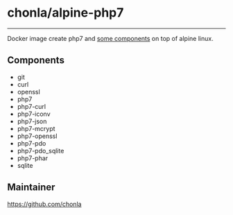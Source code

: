 # chonla/alpine-php7
-----

Docker image create php7 and [some components](#components) on top of alpine linux.

## Components

* git
* curl
* openssl
* php7
* php7-curl
* php7-iconv
* php7-json
* php7-mcrypt
* php7-openssl
* php7-pdo
* php7-pdo_sqlite
* php7-phar
* sqlite

## Maintainer

https://github.com/chonla
